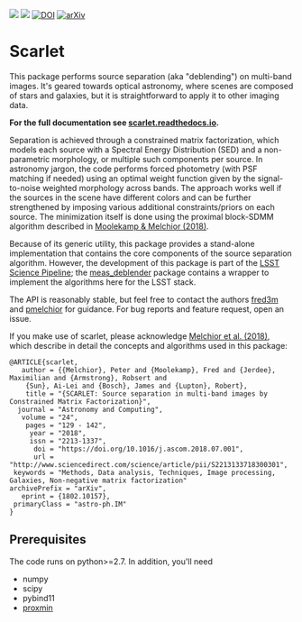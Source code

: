 [![](https://readthedocs.org/projects/scarlet/badge/?version=latest)](https://scarlet.readthedocs.org)
[![](https://img.shields.io/github/license/fred3m/scarlet.svg)](https://github.com/fred3m/scarlet/blob/master/LICENSE.md)
[![DOI](https://img.shields.io/badge/DOI-10.1016%2Fj.ascom.2018.07.001-blue.svg)](https://doi.org/10.1016/j.ascom.2018.07.001)
[![arXiv](https://img.shields.io/badge/arxiv-1802.10157-red.svg)](https://arxiv.org/abs/1802.10157)

# Scarlet

This package performs source separation (aka "deblending") on multi-band images. It's geared towards optical astronomy, where scenes are composed of stars and galaxies, but it is straightforward to apply it to other imaging data.

**For the full documentation see [scarlet.readthedocs.io](http://scarlet.readthedocs.io).**

Separation is achieved through a constrained matrix factorization, which models each source with a Spectral Energy Distribution (SED) and a non-parametric morphology, or multiple such components per source. In astronomy jargon, the code performs forced photometry (with PSF matching if needed) using an optimal weight function given by the signal-to-noise weighted morphology across bands. The approach works well if the sources in the scene have different colors and can be further strengthened by imposing various additional constraints/priors on each source. The minimization itself is done using the proximal block-SDMM algorithm described in [Moolekamp & Melchior (2018)](https://doi.org/10.1007/s11081-018-9380-y).

Because of its generic utility, this package provides a stand-alone implementation that contains the core components of the source separation algorithm. However, the development of this package is part of the [LSST Science Pipeline](https://pipelines.lsst.io);  the [meas_deblender](https://github.com/lsst/meas_deblender) package contains a wrapper to implement the algorithms here for the LSST stack.

The API is reasonably stable, but feel free to contact the authors [fred3m](https://github.com/fred3m) and [pmelchior](https://github.com/pmelchior) for guidance. For bug reports and feature request, open an issue.

If you make use of scarlet, please acknowledge [Melchior et al. (2018)](https://doi.org/10.1016/j.ascom.2018.07.001), which describe in detail the concepts and algorithms used in this package:
```
@ARTICLE{scarlet,
   author = {{Melchior}, Peter and {Moolekamp}, Fred and {Jerdee}, Maximilian and {Armstrong}, Robsert and 
	{Sun}, Ai-Lei and {Bosch}, James and {Lupton}, Robert},
    title = "{SCARLET: Source separation in multi-band images by Constrained Matrix Factorization}",
  journal = "Astronomy and Computing",
   volume = "24",
    pages = "129 - 142",
     year = "2018",
     issn = "2213-1337",
      doi = "https://doi.org/10.1016/j.ascom.2018.07.001",
      url = "http://www.sciencedirect.com/science/article/pii/S2213133718300301",
 keywords = "Methods, Data analysis, Techniques, Image processing, Galaxies, Non-negative matrix factorization"
archivePrefix = "arXiv",
   eprint = {1802.10157},
 primaryClass = "astro-ph.IM"
}
```

## Prerequisites

The code runs on python>=2.7. In addition, you'll need

* numpy
* scipy
* pybind11
* [proxmin](https://github.com/pmelchior/proxmin)
